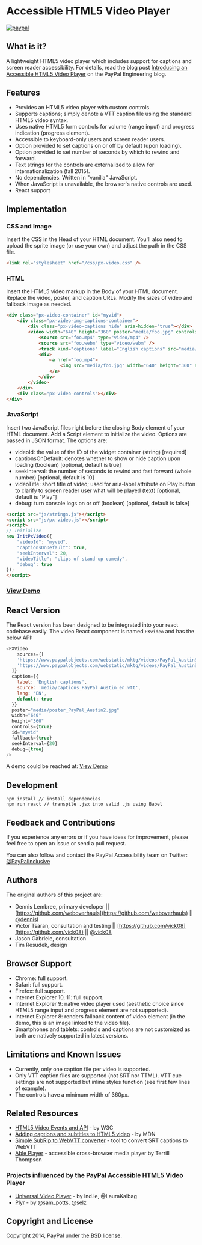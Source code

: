 # Accessible HTML5 Video Player
[![paypal](https://rawgit.com/aleen42/badges/master/src/paypal.svg)](https://rawgit.com/aleen42/badges/master/src/paypal.svg)

## What is it?
A lightweight HTML5 video player which includes support for captions and screen reader accessibility. For details, read the blog post [Introducing an Accessible HTML5 Video Player](https://www.paypal-engineering.com/2014/09/05/introducing-an-accessible-html5-video-player/) on the PayPal Engineering blog.

## Features
- Provides an HTML5 video player with custom controls.
- Supports captions; simply denote a VTT caption file using the standard HTML5 video syntax.
- Uses native HTML5 form controls for volume (range input) and progress indication (progress element).
- Accessible to keyboard-only users and screen reader users.
- Option provided to set captions on or off by default (upon loading).
- Option provided to set number of seconds by which to rewind and forward.
- Text strings for the controls are externalized to allow for internationalization (fall 2015).
- No dependencies. Written in "vanilla" JavaScript.
- When JavaScript is unavailable, the browser's native controls are used.
- React support

## Implementation

### CSS and Image
Insert the CSS in the Head of your HTML document. You'll also need to upload the sprite image (or use your own) and adjust the path in the CSS file.

```html
<link rel="stylesheet" href="/css/px-video.css" />
```

### HTML
Insert the HTML5 video markup in the Body of your HTML document. Replace the video, poster, and caption URLs. Modify the sizes of video and fallback image as needed.
```html
<div class="px-video-container" id="myvid">
    <div class="px-video-img-captions-container">
        <div class="px-video-captions hide" aria-hidden="true"></div>
        <video width="640" height="360" poster="media/foo.jpg" controls>
            <source src="foo.mp4" type="video/mp4" />
            <source src="foo.webm" type="video/webm" />
            <track kind="captions" label="English captions" src="media/foo.vtt" srclang="en" default />
            <div>
                <a href="foo.mp4">
                    <img src="media/foo.jpg" width="640" height="360" alt="download video" />
                </a>
            </div>
        </video>
    </div>
    <div class="px-video-controls"></div>
</div>
```

### JavaScript
Insert two JavaScript files right before the closing Body element of your HTML document. Add a Script element to initialize the video. Options are passed in JSON format. The options are:

- videoId: the value of the ID of the widget container (string) [required]
- captionsOnDefault: denotes whether to show or hide caption upon loading (boolean) [optional, default is true]
- seekInterval: the number of seconds to rewind and fast forward (whole number) [optional, default is 10]
- videoTitle: short title of video; used for aria-label attribute on Play button to clarify to screen reader user what will be played (text) [optional, default is "Play"]
- debug: turn console logs on or off (boolean) [optional, default is false]

```html
<script src="js/strings.js"></script>
<script src="js/px-video.js"></script>
<script>
// Initialize
new InitPxVideo({
    "videoId": "myvid",
    "captionsOnDefault": true,
    "seekInterval": 20,
    "videoTitle": "clips of stand-up comedy",
    "debug": true
});
</script>
```

### [View Demo](http://paypal.github.io/accessible-html5-video-player/)

## React Version
The React version has been designed to be integrated into your react codebase easily. The video React component is named `PXvideo` and has the below API:

```javascript
<PXVideo
    sources={[
    'https://www.paypalobjects.com/webstatic/mktg/videos/PayPal_AustinSMB_baseline.mp4',
    'https://www.paypalobjects.com/webstatic/mktg/videos/PayPal_AustinSMB_baseline.webm'
  ]}
  caption={{
    label: 'English captions',
    source: 'media/captions_PayPal_Austin_en.vtt',
    lang: 'EN',
    default: true
  }}
  poster="media/poster_PayPal_Austin2.jpg"
  width="640"
  height="360"
  controls={true}
  id="myvid"
  fallback={true}
  seekInterval={20}
  debug={true}
/>
```
A demo could be reached at: [View Demo](http://paypal.github.io/accessible-html5-video-player/index.react.html)

## Development
```
npm install // install dependencies
npm run react // transpile .jsx into valid .js using Babel
```

## Feedback and Contributions
If you experience any errors or if you have ideas for improvement, please feel free to open an issue or send a pull request.

You can also follow and contact the PayPal Accessibility team on Twitter: [@PayPalInclusive](https://twitter.com/paypalinclusive)

## Authors
The original authors of this project are:
- Dennis Lembree, primary developer || [https://github.com/weboverhauls](https://github.com/weboverhauls) || [@dennisl](https://twitter.com/dennisl)
- Victor Tsaran, consultation and testing || [https://github.com/vick08](https://github.com/vick08) || [@vick08](https://twitter.com/vick08)
- Jason Gabriele, consultation
- Tim Resudek, design

## Browser Support
- Chrome: full support.
- Safari: full support.
- Firefox: full support.
- Internet Explorer 10, 11: full support.
- Internet Explorer 9: native video player used (aesthetic choice since HTML5 range input and progress element are not supported).
- Internet Explorer 8: renders fallback content of video element (in the demo, this is an image linked to the video file).
- Smartphones and tablets: controls and captions are not customized as both are natively supported in latest versions.

## Limitations and Known Issues
- Currently, only one caption file per video is supported.
- Only VTT caption files are supported (not SRT nor TTML). VTT cue settings are not supported but inline styles function (see first few lines of example).
- The controls have a minimum width of 360px.

## Related Resources
- [HTML5 Video Events and API](http://www.w3.org/2010/05/video/mediaevents.html) - by W3C
- [Adding captions and subtitles to HTML5 video](https://developer.mozilla.org/en-US/Apps/Build/Audio_and_video_delivery/Adding_captions_and_subtitles_to_HTML5_video#Internet_Explorer) - by MDN
- [Simple SubRip to WebVTT converter](https://atelier.u-sub.net/srt2vtt/) - tool to convert SRT captions to WebVTT
- [Able Player](https://github.com/ableplayer/ableplayer) - accessible cross-browser media player by Terrill Thompson

### Projects influenced by the PayPal Accessible HTML5 Video Player
- [Universal Video Player](https://source.ind.ie/project/video-player) - by Ind.ie, @LauraKalbag
- [Plyr](https://github.com/selz/plyr) - by @sam_potts, @selz

## Copyright and License
Copyright 2014, PayPal under [the BSD license](LICENSE.md).